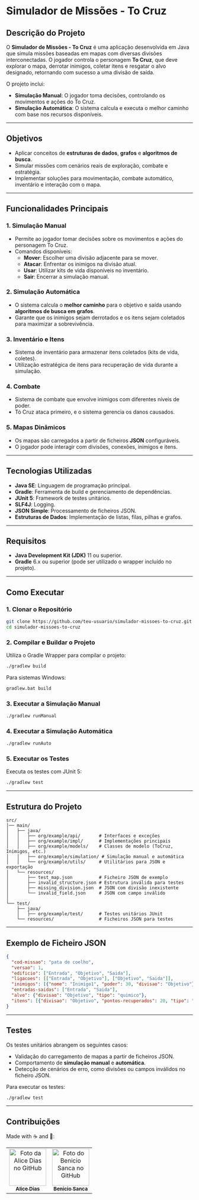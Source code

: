 # **Simulador de Missões - To Cruz**

## **Descrição do Projeto**
O **Simulador de Missões - To Cruz** é uma aplicação desenvolvida em Java que simula missões baseadas em mapas com diversas divisões interconectadas. O jogador controla o personagem **To Cruz**, que deve explorar o mapa, derrotar inimigos, coletar itens e resgatar o alvo designado, retornando com sucesso a uma divisão de saída.

O projeto inclui:
- **Simulação Manual**: O jogador toma decisões, controlando os movimentos e ações do To Cruz.
- **Simulação Automática**: O sistema calcula e executa o melhor caminho com base nos recursos disponíveis.

---

## **Objetivos**
- Aplicar conceitos de **estruturas de dados**, **grafos** e **algoritmos de busca**.
- Simular missões com cenários reais de exploração, combate e estratégia.
- Implementar soluções para movimentação, combate automático, inventário e interação com o mapa.

---

## **Funcionalidades Principais**

### **1. Simulação Manual**
- Permite ao jogador tomar decisões sobre os movimentos e ações do personagem To Cruz.
- Comandos disponíveis:
  - **Mover**: Escolher uma divisão adjacente para se mover.
  - **Atacar**: Enfrentar os inimigos na divisão atual.
  - **Usar**: Utilizar kits de vida disponíveis no inventário.
  - **Sair**: Encerrar a simulação manual.

### **2. Simulação Automática**
- O sistema calcula o **melhor caminho** para o objetivo e saída usando **algoritmos de busca em grafos**.
- Garante que os inimigos sejam derrotados e os itens sejam coletados para maximizar a sobrevivência.

### **3. Inventário e Itens**
- Sistema de inventário para armazenar itens coletados (kits de vida, coletes).
- Utilização estratégica de itens para recuperação de vida durante a simulação.

### **4. Combate**
- Sistema de combate que envolve inimigos com diferentes níveis de poder.
- Tó Cruz ataca primeiro, e o sistema gerencia os danos causados.

### **5. Mapas Dinâmicos**
- Os mapas são carregados a partir de ficheiros **JSON** configuráveis.
- O jogador pode interagir com divisões, conexões, inimigos e itens.

---

## **Tecnologias Utilizadas**
- **Java SE**: Linguagem de programação principal.
- **Gradle**: Ferramenta de build e gerenciamento de dependências.
- **JUnit 5**: Framework de testes unitários.
- **SLF4J**: Logging.
- **JSON Simple**: Processamento de ficheiros JSON.
- **Estruturas de Dados**: Implementação de listas, filas, pilhas e grafos.

---

## **Requisitos**
- **Java Development Kit (JDK)** 11 ou superior.
- **Gradle** 6.x ou superior (pode ser utilizado o wrapper incluído no projeto).

---

## **Como Executar**

### 1. **Clonar o Repositório**
```bash
git clone https://github.com/teu-usuario/simulador-missoes-to-cruz.git
cd simulador-missoes-to-cruz
```

### 2. **Compilar e Buildar o Projeto**
Utiliza o Gradle Wrapper para compilar o projeto:
```bash
./gradlew build
```
Para sistemas Windows:
```bash
gradlew.bat build
```

### 3. **Executar a Simulação Manual**
```bash
./gradlew runManual
```

### 4. **Executar a Simulação Automática**
```bash
./gradlew runAuto
```

### 5. **Executar os Testes**
Executa os testes com JUnit 5:
```bash
./gradlew test
```

---

## **Estrutura do Projeto**

```
src/
│── main/
│   ├── java/
│   │   ├── org/example/api/       # Interfaces e exceções
│   │   ├── org/example/impl/      # Implementações principais
│   │   ├── org/example/models/    # Classes de modelo (ToCruz, Inimigos, etc.)
│   │   ├── org/example/simulation/ # Simulação manual e automática
│   │   └── org/example/utils/     # Utilitários para JSON e exportação
│   └── resources/
│       ├── test_map.json          # Ficheiro JSON de exemplo
│       ├── invalid_structure.json # Estrutura inválida para testes
│       ├── missing_division.json  # JSON com divisão inexistente
│       └── invalid_field.json     # JSON com campo inválido
│
└── test/
    ├── java/
    │   ├── org/example/test/      # Testes unitários JUnit
    └── resources/                 # Ficheiros JSON para testes
```

---

## **Exemplo de Ficheiro JSON**
```json
{
  "cod-missao": "pata de coelho",
  "versao": 1,
  "edificio": ["Entrada", "Objetivo", "Saida"],
  "ligacoes": [["Entrada", "Objetivo"], ["Objetivo", "Saida"]],
  "inimigos": [{"nome": "Inimigo1", "poder": 30, "divisao": "Objetivo"}],
  "entradas-saidas": ["Entrada", "Saida"],
  "alvo": {"divisao": "Objetivo", "tipo": "quimico"},
  "itens": [{"divisao": "Objetivo", "pontos-recuperados": 20, "tipo": "kit de vida"}]
}
```

---

## **Testes**
Os testes unitários abrangem os seguintes casos:
- Validação do carregamento de mapas a partir de ficheiros JSON.
- Comportamento de **simulação manual** e **automática**.
- Detecção de cenários de erro, como divisões ou campos inválidos no ficheiro JSON.

Para executar os testes:
```bash
./gradlew test
```

---
## **Contribuições**
Made with ☕ and 💜:

<table>
  <tr>
    <td align="center">
      <a href="https://github.com/heyliceeee">
        <img src="https://github.com/heyliceeee.png" width="100px;" alt="Foto da Alice Dias no GitHub"/><br>
        <sub>
          <b>Alice Dias</b>
        </sub>
      </a>
    </td>
    <td align="center">
      <a href="https://github.com/sancabenicio">
        <img src="https://github.com/sancabenicio.png" width="100px;" alt="Foto do Benicio Sanca no GitHub"/><br>
        <sub>
          <b>Benicio Sanca</b>
        </sub>
      </a>
    </td>
  </tr>
</table>

